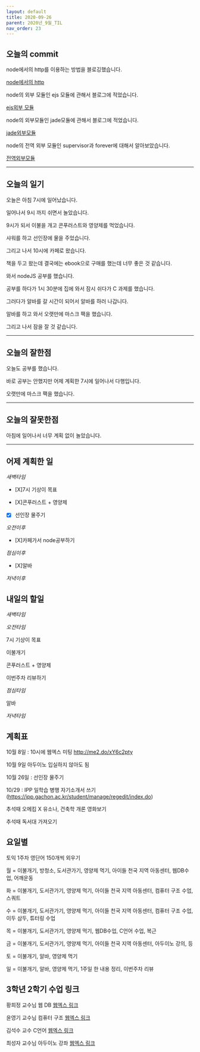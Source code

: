 ```yaml
---
layout: default
title: 2020-09-26
parent: 2020년_9월_TIL
nav_order: 23
---
```


## 오늘의 commit

node에서의 http를 이용하는 방법을 블로깅했습니다.

[node에서의 http](https://c0dewave.github.io/docs/16-nodeJS/007-http%EB%AA%A8%EB%93%88/)

node의 외부 모듈인 ejs 모듈에 관해서 블로그에 적었습니다.

[ejs외부 모듈](https://c0dewave.github.io/docs/16-nodeJS/008-ejs%EC%99%B8%EB%B6%80%EB%AA%A8%EB%93%88/)

node의 외부모듈인 jade모듈에 관해서 블로그에 적었습니다.

[jade외부모듈](https://c0dewave.github.io/docs/16-nodeJS/009-jade%EC%99%B8%EB%B6%80%EB%AA%A8%EB%93%88/)

node의 전역 외부 모듈인 supervisor과 forever에 대해서 알아보았습니다.

[전역외부모듈](https://c0dewave.github.io/docs/16-nodeJS/010-%EC%84%9C%EB%B2%84%EC%8B%A4%ED%96%89%EB%AA%A8%EB%93%88/)

---

## 오늘의 일기

오늘은 아침 7시에 일어났습니다.

일어나서 9시 까지 쉬면서 놀았습니다.

9시가 되서 이불을 개고 콘푸러스트와 영양제를 먹었습니다.

샤워를 하고 선인장에 물을 주었습니다.

그리고 나서 10시에 카페로 왔습니다.

책을 두고 왔는데 결국에는 ebook으로 구매를 했는데 너무 좋은 것 같습니다.

와서 nodeJS 공부를 했습니다.

공부를 하다가 1시 30분에 집에 와서 잠시 쉬다가 C 과제를 했습니다.

그러다가 알바를 갈 시간이 되어서 알바를 하러 나갑니다.

알바를 하고 와서 오랫만에 마스크 팩을 했습니다.

그리고 나서 잠을 잘 것 같습니다.

---

## 오늘의 잘한점

오늘도 공부를 했습니다.

바로 공부는 안했지만 어제 계획한 7시에 일어나서 다행입니다.

오랫만에 마스크 팩을 했습니다.

---

## 오늘의 잘못한점

아침에 일어나서 너무 계획 없이 놀았습니다.

---

## 어제 계획한 일

*새벽타임*

- [X]7시 기상이 목표

- [X]콘푸러스트 + 영양제

- [X] 선인장 물주기

*오전이후*

- [X]카페가서 node공부하기

*점심이후*

- [X]알바

*저녁이후*

## 내일의 할일

*새벽타임*

*오전타임*

7시 기상이 목표

이불개기

콘푸러스트 + 영양제

이번주차 리뷰하기

*점심타임*

알바

*저녁타임*

## 계획표

10월 8일 : 10시에 웹엑스 미팅 http://me2.do/xY6c2pty

10월 9일 아두이노 입실하지 않아도 됨

10월 26일 : 선인장 물주기

10/29 : IPP 일학습 병행 자기소개서 쓰기(https://ipp.gachon.ac.kr/student/manage/regedit/index.do)

추석때 오메킴 X 유소나, 건축학 개론 영화보기

추석때 독서대 가져오기

## 요일별

토익 1주차 영단어 150개씩 외우기

월 = 이불개기, 방청소, 도서관가기, 영양제 먹기, 아이들 천국 지역 아동센터, 웹DB수업, 어깨운동

화 = 이불개기, 도서관가기, 영양제 먹기, 아이들 천국 지역 아동센터, 컴퓨터 구조 수업, 스쿼트

수 = 이불개기, 도서관가기, 영양제 먹기, 아이들 천국 지역 아동센터, 컴퓨터 구조 수업, 이두 삼두, 튜터링 수업

목 = 이불개기, 도서관가기, 영양제 먹기, 웹DB수업, C언어 수업, 복근

금 = 이불개기, 도서관가기, 영양제 먹기, 아이들 천국 지역 아동센터, 아두이노 강의, 등

토 = 이불개기, 알바, 영양제 먹기

일 = 이불개기, 알바, 영양제 먹기, 1주일 한 내용 정리, 이번주차 리뷰

## 3학년 2학기 수업 링크

황희정 교수님 웹 DB [웹엑스 링크](https://gachon.webex.com/meet/hwanghj)

윤영기 교수님 컴퓨터 구조 [웹엑스 링크](http://gachon.webex.com/meet/ykyoon)

김석수 교수 C언어 [웹엑스 링크](http://gachon.webex.com/meet/sskim)

최성자 교수님 아두이노 강좌 [웹엑스 링크](https://gachon.webex.com/meet/artchoi0g)
